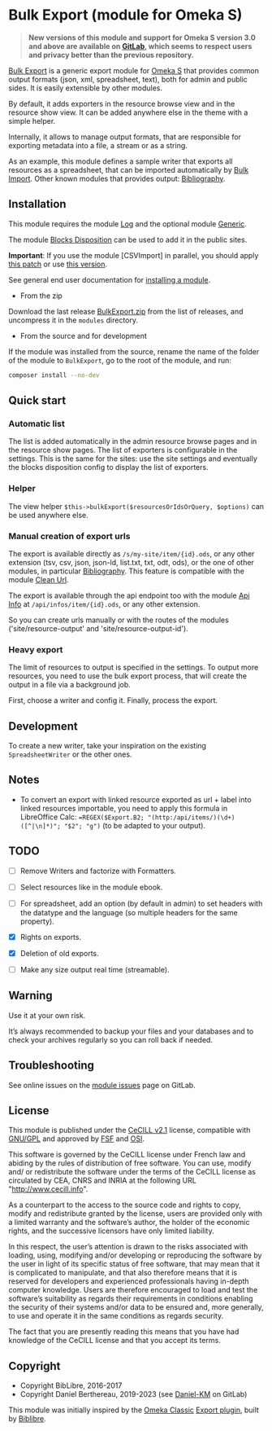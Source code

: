 Bulk Export (module for Omeka S)
================================

> __New versions of this module and support for Omeka S version 3.0 and above
> are available on [GitLab], which seems to respect users and privacy better
> than the previous repository.__

[Bulk Export] is a generic export module for [Omeka S] that provides common
output formats (json, xml, spreadsheet, text), both for admin and public sides.
It is easily extensible by other modules.

By default, it adds exporters in the resource browse view and in the resource
show view. It can be added anywhere else in the theme with a simple helper.

Internally, it allows to manage output formats, that are responsible for
exporting metadata into a file, a stream or as a string.

As an example, this module defines a sample writer that exports all resources as
a spreadsheet, that can be imported automatically by [Bulk Import]. Other known
modules that provides output: [Bibliography].


Installation
------------

This module requires the module [Log] and the optional module [Generic].

The module [Blocks Disposition] can be used to add it in the public sites.

**Important**: If you use the module [CSVImport] in parallel, you should apply
[this patch] or use [this version].

See general end user documentation for [installing a module].

* From the zip

Download the last release [BulkExport.zip] from the list of releases, and
uncompress it in the `modules` directory.

* From the source and for development

If the module was installed from the source, rename the name of the folder of
the module to `BulkExport`, go to the root of the module, and run:

```sh
composer install --no-dev
```


Quick start
-----------

### Automatic list

The list is added automatically in the admin resource browse pages and in the
resource show pages. The list of exporters is configurable in the settings. This
is the same for the sites: use the site settings and eventually the blocks
disposition config to display the list of exporters.

### Helper

The view helper `$this->bulkExport($resourcesOrIdsOrQuery, $options)` can be
used anywhere else.

### Manual creation of export urls

The export is available directly as `/s/my-site/item/{id}.ods`, or any other
extension (tsv, csv, json, json-ld, list.txt, txt, odt, ods), or the one of other
modules, in particular [Bibliography]. This feature is compatible with the module
[Clean Url].

The export is available through the api endpoint too with the module [Api Info]
at `/api/infos/item/{id}.ods`, or any other extension.

So you can create urls manually or with the routes of the modules ('site/resource-output'
and 'site/resource-output-id').

### Heavy export

The limit of resources to output is specified in the settings. To output more
resources, you need to use the bulk export process, that will create the output
in a file via a background job.

First, choose a writer and config it. Finally, process the export.


Development
-----------

To create a new writer, take your inspiration on the existing `SpreadsheetWriter`
or the other ones.


Notes
-----

- To convert an export with linked resource exported as url + label into linked
  resources importable, you need to apply this formula in LibreOffice Calc:
  `=REGEX($Export.B2; "(http:/api/items/)(\d+)([^|\n]*)"; "$2"; "g")`
  (to be adapted to your output).


TODO
----

- [ ] Remove Writers and factorize with Formatters.
- [ ] Select resources like in the module ebook.
- [ ] For spreadsheet, add an option (by default in admin) to set headers with the datatype and the language (so multiple headers for the same property).
- [x] Rights on exports.
- [x] Deletion of old exports.
- [ ] Make any size output real time (streamable).


Warning
-------

Use it at your own risk.

It’s always recommended to backup your files and your databases and to check
your archives regularly so you can roll back if needed.


Troubleshooting
---------------

See online issues on the [module issues] page on GitLab.


License
-------

This module is published under the [CeCILL v2.1] license, compatible with
[GNU/GPL] and approved by [FSF] and [OSI].

This software is governed by the CeCILL license under French law and abiding by
the rules of distribution of free software. You can use, modify and/ or
redistribute the software under the terms of the CeCILL license as circulated by
CEA, CNRS and INRIA at the following URL "http://www.cecill.info".

As a counterpart to the access to the source code and rights to copy, modify and
redistribute granted by the license, users are provided only with a limited
warranty and the software’s author, the holder of the economic rights, and the
successive licensors have only limited liability.

In this respect, the user’s attention is drawn to the risks associated with
loading, using, modifying and/or developing or reproducing the software by the
user in light of its specific status of free software, that may mean that it is
complicated to manipulate, and that also therefore means that it is reserved for
developers and experienced professionals having in-depth computer knowledge.
Users are therefore encouraged to load and test the software’s suitability as
regards their requirements in conditions enabling the security of their systems
and/or data to be ensured and, more generally, to use and operate it in the same
conditions as regards security.

The fact that you are presently reading this means that you have had knowledge
of the CeCILL license and that you accept its terms.


Copyright
---------

* Copyright BibLibre, 2016-2017
* Copyright Daniel Berthereau, 2019-2023 (see [Daniel-KM] on GitLab)

This module was initially inspired by the [Omeka Classic] [Export plugin], built
by [Biblibre].


[Bulk Export]: https://gitlab.com/Daniel-KM/Omeka-S-module-BulkExport
[Omeka S]: https://omeka.org/s
[Bulk Import]: https://gitlab.com/Daniel-KM/Omeka-S-module-BulkImport
[Omeka Classic]: https://omeka.org/classic
[Export plugin]: https://github.com/BibLibre/Omeka-plugin-Import
[Bibliography]: https://gitlab.com/Daniel-KM/Omeka-S-module-Bibliography
[Blocks Disposition]: https://gitlab.com/Daniel-KM/Omeka-S-module-BlocksDisposition
[Clean Url]: https://gitlab.com/Daniel-KM/Omeka-S-module-CleanUrl
[Generic]: https://gitlab.com/Daniel-KM/Omeka-S-module-Generic
[Log]: https://gitlab.com/Daniel-KM/Omeka-S-module-Log
[BulkExport.zip]: https://gitlab.com/Daniel-KM/Omeka-S-module-BulkExport/releases
[Installing a module]: https://omeka.org/s/docs/user-manual/modules/#installing-modules
[CSV Import]: https://github.com/omeka-s-modules/CSVImport
[Api Info]: https://gitlab.com/Daniel-KM/Omeka-S-module/ApiInfo
[this patch]: https://github.com/omeka-s-modules/CSVImport/pull/182
[this version]: https://github.com/Daniel-KM/Omeka-S-module-CSVImport
[module issues]: https://gitlab.com/Daniel-KM/Omeka-S-module-BulkExport/issues
[CeCILL v2.1]: https://www.cecill.info/licences/Licence_CeCILL_V2.1-en.html
[GNU/GPL]: https://www.gnu.org/licenses/gpl-3.0.html
[FSF]: https://www.fsf.org
[OSI]: http://opensource.org
[MIT]: https://github.com/sandywalker/webui-popover/blob/master/LICENSE.txt
[BibLibre]: https://github.com/BibLibre
[GitLab]: https://gitlab.com/Daniel-KM
[Daniel-KM]: https://gitlab.com/Daniel-KM "Daniel Berthereau"
